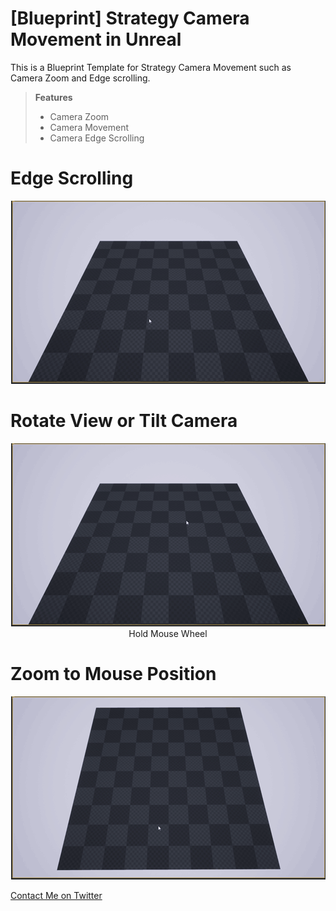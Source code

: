 # [Blueprint] Strategy Camera Movement in Unreal

This is a Blueprint Template for Strategy Camera Movement such as Camera Zoom and Edge scrolling.

> **Features**
> - Camera Zoom
> - Camera Movement
> - Camera Edge Scrolling

 <h1>Edge Scrolling</h1>
<p align="center">
  <img src="images/EdgeScrollingDemo.gif"/>
</p>


 <h1>Rotate View or Tilt Camera</h1>
<p align="center">
  <img src="images/CameraRotation-Demo.gif"/><br>
  <caption>Hold Mouse Wheel</caption>
</p>

 <h1>Zoom to Mouse Position</h1>
<p align="center">
  <img src="images/ZoomToMousePosition-Demo.gif"/>
</p>


[Contact Me on Twitter](https://twitter.com/amiransari09 "Twitter")
